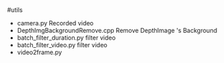 #utils
- camera.py  Recorded video 
- DepthImgBackgroundRemove.cpp  Remove DepthImage 's Background 
- batch_filter_duration.py  filter video
- batch_filter_video.py   filter video
- video2frame.py  
